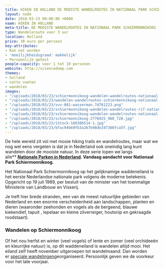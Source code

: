 ```yaml
---
title: HIKEN IN HOLLAND DE MOOISTE WANDELROUTES IN NATIONAAL PARK SCHIERMONNIKOOG
layout: node
date: 2018-03-23 00:00:00 +0000
naam: HIKEN IN HOLLAND
meta-title: DE MOOISTE WANDELROUTES IN NATIONAAL PARK SCHIERMONNIKOOG
type: Wandeleroute voor 3 uur
location: Holland
price: 30 euro per persoon
key-attributes:
- Kan nat worden
- 'moeilijkheidsgraad: makkelijk'
- Persoonlijk getest
people-capacity: voor 1 tot 10 personen
website: http://sciencedump.com
themes:
- holland
- natte voeten
- wandelen
images:
- "/uploads/2018/03/23/schiermonnikoog-wandelen-wandelroutes-nationaal-park.jpg"
- "/uploads/2018/03/23/wandelen-wandelroutes-schiermonnikoog-nationaal-park.jpg"
- "/uploads/2018/03/23/vvv-081-wasserman.7d761223.png"
- "/uploads/2018/03/23/schiermonnikoog-wandelen-wandelroutes-rif-nationaal-park-970x470.jpg"
- "/uploads/2018/03/23/schiermonnikoog-wandelen-wandelroutes-nationaal-park-zeehond.jpg"
- "/uploads/2018/03/23/schiermonnikoog-2776925_960_720.jpg"
- "/uploads/2018/03/23/iStock-160386514-1.jpg"
- "/uploads/2018/03/23/bfac94b69fb3a267b98de197308fca5f.jpg"
---
```

De hele wereld zit vol met mooie hiking trails en wandelroutes, maar wat we nog wel eens vergeten is dat je in Nederland ook oneindig lang kunt wandelen door de mooiste natuur. In deze serie lopen we langs alle\*\* [**Nationale Parken in Nederland**](https://www.manners.nl/nationale-parken-nederland-overzicht/)**. Vandaag aandacht voor Nationaal Park Schiermonnikoog.**

Het Nationaal Park Schiermonnikoog op het gelijknamige waddeneiland is het eerste Nederlandse nationale park volgens de moderne betekenis. Opgericht op 19 juli 1989, per besluit van de minister van het toenmalige Ministerie van Landbouw en Visserij.

Je treft hier brede stranden, een van de meest natuurlijke gebieden van Nederland en een enorme verscheidenheid aan landschappen, planten en dieren (waaronder zeehonden en vogels als de bergeend, blauwe kiekendief, tapuit , lepelaar en kleine zilverreiger, houtsnip en gekraagde roodstaart).

### Wandelen op Schiermonnikoog

Of het nou herfst en winter (veel vogels) of lente en zomer (veel orchideeën en kleurrijke natuur) is, op dit waddeneiland is wandelen altijd mooi. Het eiland zelf heeft november uitgeroepen tot wandelmaand. Dan worden er [speciale wandelingen](https://www.vvvschiermonnikoog.nl/zien-en-doen/november-wandelmaand/wandeling-per-titel/)georganiseerd. Persoonlijk geven we de voorkeur voor het late voorjaar.